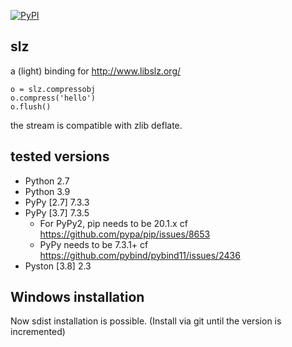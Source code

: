 [![PyPI](https://img.shields.io/pypi/v/slz)](https://pypi.org/project/slz/)

## slz

a (light) binding for http://www.libslz.org/

```
o = slz.compressobj
o.compress('hello')
o.flush()
```

the stream is compatible with zlib deflate.

## tested versions

- Python 2.7
- Python 3.9
- PyPy [2.7] 7.3.3
- PyPy [3.7] 7.3.5
    - For PyPy2, pip needs to be 20.1.x cf https://github.com/pypa/pip/issues/8653
    - PyPy needs to be 7.3.1+ cf https://github.com/pybind/pybind11/issues/2436
- Pyston [3.8] 2.3

## Windows installation

Now sdist installation is possible. (Install via git until the version is incremented)
